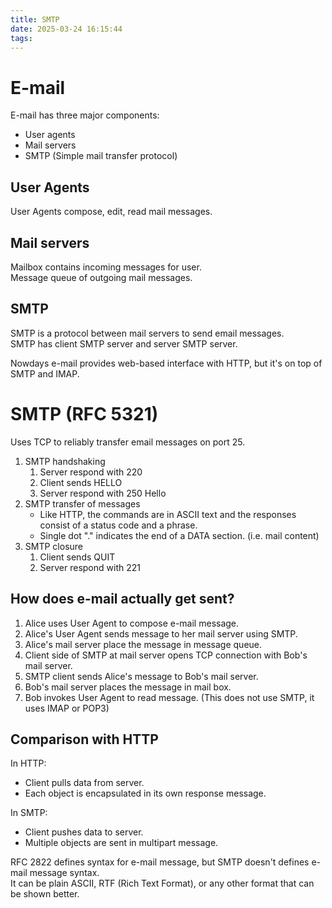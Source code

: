 ```yaml
---
title: SMTP
date: 2025-03-24 16:15:44
tags:
---
```


# E-mail

E-mail has three major components:

- User agents
- Mail servers
- SMTP (Simple mail transfer protocol)

## User Agents

User Agents compose, edit, read mail messages.

## Mail servers

Mailbox contains incoming messages for user.  
Message queue of outgoing mail messages.

## SMTP

SMTP is a protocol between mail servers to send email messages.  
SMTP has client SMTP server and server SMTP server.

Nowdays e-mail provides web-based interface with HTTP, but it's on top of SMTP and IMAP.

# SMTP (RFC 5321)

Uses TCP to reliably transfer email messages on port 25.

1. SMTP handshaking
    1. Server respond with 220
    1. Client sends HELLO
    1. Server respond with 250 Hello
1. SMTP transfer of messages
    - Like HTTP, the commands are in ASCII text and the responses consist of a status code and a phrase.
    - Single dot "." indicates the end of a DATA section. (i.e. mail content)
1. SMTP closure
    1. Client sends QUIT
    1. Server respond with 221

## How does e-mail actually get sent?

1. Alice uses User Agent to compose e-mail message.
1. Alice's User Agent sends message to her mail server using SMTP.
1. Alice's mail server place the message in message queue.
1. Client side of SMTP at mail server opens TCP connection with Bob's mail server.
1. SMTP client sends Alice's message to Bob's mail server.
1. Bob's mail server places the message in mail box.
1. Bob invokes User Agent to read message. (This does not use SMTP, it uses IMAP or POP3)

## Comparison with HTTP

In HTTP:

- Client pulls data from server.
- Each object is encapsulated in its own response message.

In SMTP:

- Client pushes data to server.
- Multiple objects are sent in multipart message.

RFC 2822 defines syntax for e-mail message, but SMTP doesn't defines e-mail message syntax.  
It can be plain ASCII, RTF (Rich Text Format), or any other format that can be shown better.
